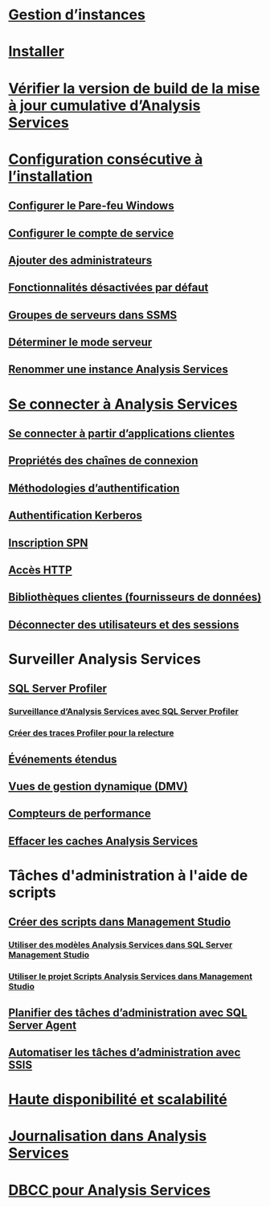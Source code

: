 # [Gestion d’instances](analysis-services-instance-management.md)  
# [Installer](../../analysis-services/instances/install-windows/install-analysis-services.md)
# [Vérifier la version de build de la mise à jour cumulative d’Analysis Services](analysis-services-component-version.md)
# [Configuration consécutive à l’installation](post-install-configuration-analysis-services.md)  
## [Configurer le Pare-feu Windows](configure-the-windows-firewall-to-allow-analysis-services-access.md)  
## [Configurer le compte de service](configure-service-accounts-analysis-services.md)  
## [Ajouter des administrateurs](grant-server-admin-rights-to-an-analysis-services-instance.md)  
## [Fonctionnalités désactivées par défaut](features-off-by-default-analysis-services.md)  
## [Groupes de serveurs dans SSMS](register-an-analysis-services-instance-in-a-server-group.md)  
## [Déterminer le mode serveur](determine-the-server-mode-of-an-analysis-services-instance.md)  
## [Renommer une instance Analysis Services](rename-an-analysis-services-instance.md)  
# [Se connecter à Analysis Services](connect-to-analysis-services.md)  
## [Se connecter à partir d’applications clientes](connect-from-client-applications-analysis-services.md)  
## [Propriétés des chaînes de connexion](connection-string-properties-analysis-services.md)  
## [Méthodologies d’authentification](authentication-methodologies-supported-by-analysis-services.md)  
## [Authentification Kerberos](configure-analysis-services-for-kerberos-constrained-delegation.md)  
## [Inscription SPN](spn-registration-for-an-analysis-services-instance.md)  
## [Accès HTTP](configure-http-access-to-analysis-services-on-iis-8-0.md)  
## [Bibliothèques clientes (fournisseurs de données)](data-providers-used-for-analysis-services-connections.md)  
## [Déconnecter des utilisateurs et des sessions](disconnect-users-and-sessions-on-analysis-services-server.md)  
# Surveiller Analysis Services
## [SQL Server Profiler](use-sql-server-profiler-to-monitor-analysis-services.md)  
### [Surveillance d’Analysis Services avec SQL Server Profiler](introduction-to-monitoring-analysis-services-with-sql-server-profiler.md)  
### [Créer des traces Profiler pour la relecture](create-profiler-traces-for-replay-analysis-services.md)  
## [Événements étendus](monitor-analysis-services-with-sql-server-extended-events.md)  
## [Vues de gestion dynamique (DMV) ](use-dynamic-management-views-dmvs-to-monitor-analysis-services.md)  
## [Compteurs de performance](performance-counters-ssas.md)  
## [Effacer les caches Analysis Services](clear-the-analysis-services-caches.md)  
# Tâches d'administration à l'aide de scripts
## [Créer des scripts dans Management Studio](create-analysis-services-scripts-in-management-studio.md)  
### [Utiliser des modèles Analysis Services dans SQL Server Management Studio](use-analysis-services-templates-in-sql-server-management-studio.md)  
### [Utiliser le projet Scripts Analysis Services dans Management Studio](analysis-services-scripts-project-in-sql-server-management-studio.md)  
## [Planifier des tâches d’administration avec SQL Server Agent](schedule-ssas-administrative-tasks-with-sql-server-agent.md)  
## [Automatiser les tâches d’administration avec SSIS](automate-analysis-services-administrative-tasks-with-ssis.md)  
# [Haute disponibilité et scalabilité](high-availability-and-scalability-in-analysis-services.md)  
# [Journalisation dans Analysis Services](log-operations-in-analysis-services.md)  
# [DBCC pour Analysis Services](database-consistency-checker-dbcc-for-analysis-services.md)  
